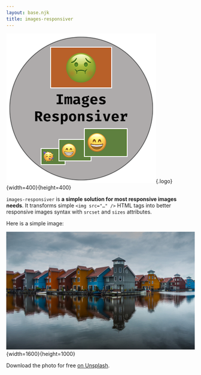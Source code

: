 ```yaml
---
layout: base.njk
title: images-responsiver
---
```


![My logo](assets/my-logo.png){.logo}{width=400}{height=400}

`images-responsiver` is **a simple solution for most responsive images needs**. It transforms simple `<img src="…" />` HTML tags into better responsive images syntax with `srcset` and `sizes` attributes.

Here is a simple image:

![A photo of colorful houses in Groningen, The Netherlands](assets/colorful-netherlands.jpg){width=1600}{height=1000}

Download the photo for free [on Unsplash](https://unsplash.com/photos/0jj1xNsSOBo).
